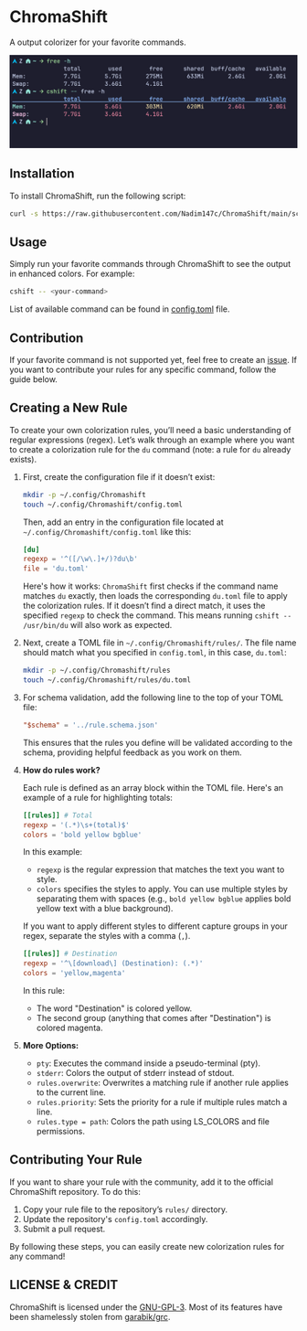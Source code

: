 # ChromaShift

A output colorizer for your favorite commands.

![](./assets/free.png)

## Installation

To install ChromaShift, run the following script:

```sh
curl -s https://raw.githubusercontent.com/Nadim147c/ChromaShift/main/scripts/install.gh-release.sh | sh
```

## Usage

Simply run your favorite commands through ChromaShift to see the output in enhanced
colors. For example:

```bash
cshift -- <your-command>
```

List of available command can be found in [config.toml](./config.toml) file.

## Contribution

If your favorite command is not supported yet, feel free to create an
[issue](https://github.com/Nadim147c/ChromaShift/issues). If you want to contribute
your rules for any specific command, follow the guide below.

## Creating a New Rule

To create your own colorization rules, you’ll need a basic understanding of regular
expressions (regex). Let’s walk through an example where you want to create a
colorization rule for the `du` command (note: a rule for `du` already exists).

1. First, create the configuration file if it doesn’t exist:

   ```sh
   mkdir -p ~/.config/Chromashift
   touch ~/.config/Chromashift/config.toml
   ```

   Then, add an entry in the configuration file located at
   `~/.config/Chromashift/config.toml` like this:

   ```toml
   [du]
   regexp = '^([/\w\.]+/)?du\b'
   file = 'du.toml'
   ```

   Here's how it works: `ChromaShift` first checks if the command name matches `du`
   exactly, then loads the corresponding `du.toml` file to apply the colorization
   rules. If it doesn’t find a direct match, it uses the specified `regexp` to check
   the command. This means running `cshift -- /usr/bin/du` will also work as
   expected.

2. Next, create a TOML file in `~/.config/Chromashift/rules/`. The file name should
   match what you specified in `config.toml`, in this case, `du.toml`:

   ```sh
   mkdir -p ~/.config/Chromashift/rules
   touch ~/.config/Chromashift/rules/du.toml
   ```

3. For schema validation, add the following line to the top of your TOML file:

   ```toml
   "$schema" = '../rule.schema.json'
   ```

   This ensures that the rules you define will be validated according to the schema,
   providing helpful feedback as you work on them.

4. **How do rules work?**

   Each rule is defined as an array block within the TOML file. Here's an example of
   a rule for highlighting totals:

   ```toml
   [[rules]] # Total
   regexp = '(.*)\s+(total)$'
   colors = 'bold yellow bgblue'
   ```

   In this example:

   - `regexp` is the regular expression that matches the text you want to style.
   - `colors` specifies the styles to apply. You can use multiple styles by
     separating them with spaces (e.g., `bold yellow bgblue` applies bold yellow text
     with a blue background).

   If you want to apply different styles to different capture groups in your regex,
   separate the styles with a comma (`,`).

   ```toml
   [[rules]] # Destination
   regexp = '^\[download\] (Destination): (.*)'
   colors = 'yellow,magenta'
   ```

   In this rule:

   - The word "Destination" is colored yellow.
   - The second group (anything that comes after "Destination") is colored magenta.

5. **More Options:**
   - `pty`: Executes the command inside a pseudo-terminal (pty).
   - `stderr`: Colors the output of stderr instead of stdout.
   - `rules.overwrite`: Overwrites a matching rule if another rule applies to the
     current line.
   - `rules.priority`: Sets the priority for a rule if multiple rules match a line.
   - `rules.type = path`: Colors the path using LS_COLORS and file permissions.

## Contributing Your Rule

If you want to share your rule with the community, add it to the official ChromaShift
repository. To do this:

1. Copy your rule file to the repository’s `rules/` directory.
2. Update the repository's `config.toml` accordingly.
3. Submit a pull request.

By following these steps, you can easily create new colorization rules for any
command!

## LICENSE & CREDIT

ChromaShift is licensed under the [GNU-GPL-3](./LICENSE). Most of its features have
been shamelessly stolen from [garabik/grc](https://github.com/garabik/grc).

